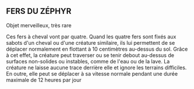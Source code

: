 ## FERS DU ZÉPHYR

Objet merveilleux, très rare

Ces fers à cheval vont par quatre. Quand les quatre fers sont
fixés aux sabots d'un cheval ou d'une créature similaire, ils
lui permettent de se déplacer normalement en flottant à 10
centimètres au-dessus du sol. Grâce à cet effet, la créature
peut traverser ou se tenir debout au-dessus de surfaces
non-solides ou instables, comme de l'eau ou de la lave. La
créature ne laisse aucune trace derrière elle et ignore les
terrains difficiles. En outre, elle peut se déplacer à sa vitesse
normale pendant une durée maximale de 12 heures par jour
